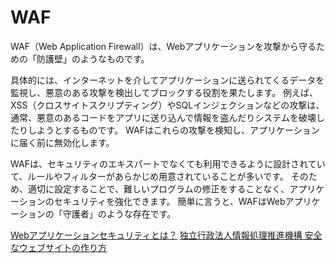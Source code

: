# WAF
WAF（Web Application Firewall）は、Webアプリケーションを攻撃から守るための「防護壁」のようなものです。

具体的には、インターネットを介してアプリケーションに送られてくるデータを監視し、悪意のある攻撃を検出してブロックする役割を果たします。
例えば、XSS（クロスサイトスクリプティング）やSQLインジェクションなどの攻撃は、通常、悪意のあるコードをアプリに送り込んで情報を盗んだりシステムを破壊したりしようとするものです。
WAFはこれらの攻撃を検知し、アプリケーションに届く前に無効化します。

WAFは、セキュリティのエキスパートでなくても利用できるように設計されていて、ルールやフィルターがあらかじめ用意されていることが多いです。
そのため、適切に設定することで、難しいプログラムの修正をすることなく、アプリケーションのセキュリティを強化できます。
簡単に言うと、WAFはWebアプリケーションの「守護者」のような存在です。



[Webアプリケーションセキュリティとは？](https://www.cloudflare.com/ja-jp/learning/security/what-is-web-application-security/)
[独立行政法人情報処理推進機構 安全なウェブサイトの作り方](https://www.ipa.go.jp/security/vuln/websecurity/about.html)
